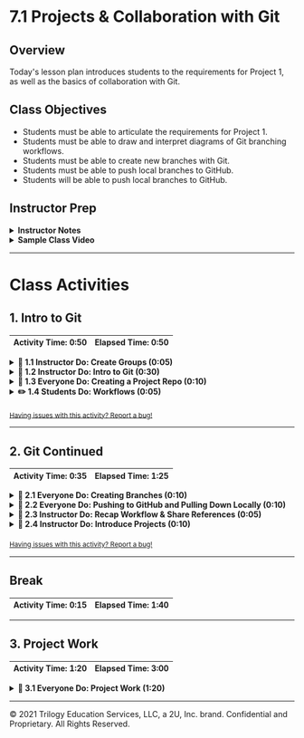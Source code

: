 # 7.1 Projects & Collaboration with Git

## Overview

Today's lesson plan introduces students to the requirements for Project 1, as well as the basics of collaboration with Git.

## Class Objectives

* Students must be able to articulate the requirements for Project 1.
* Students must be able to draw and interpret diagrams of Git branching workflows.
* Students must be able to create new branches with Git.
* Students must be able to push local branches to GitHub.
* Students will be able to push local branches to GitHub.

## Instructor Prep

<details>
    <summary><strong>Instructor Notes</strong></summary>

* It is highly recommended to request project proposals from students and then approve their proposals. Students will often struggle with finding data sources and in setting realistic goals, so use this as an opportunity to guide them to unique, interesting, and achievable projects.

* Install the appropriate text editor plugin to help visualize Git histories: [Git History](https://github.com/DonJayamanne/gitHistoryVSCode) in VS Code, [Git Time Machine](https://github.com/pidu/git-timemachine) for Sublime Text, and [git-time-machine](https://atom.io/packages/git-time-machine) for Atom.

* Be sure to refer to the [TimeTracker](TimeTracker.xlsx) to remain on time.

* Please reference our [Student FAQ](../../../05-Instructor-Resources/README.md#unit-07-project-1) for answers to questions frequently asked by students of this program. If you have any recommendations for additional questions, feel free to log an issue or a pull request with your desired additions.

* Be sure to send out the [Git Branching Workflow](http://nvie.com/posts/a-successful-git-branching-model/) before the end of class.

* Be sure to send out the [Visual Introduction to Git](https://medium.com/@ashk3l/a-visual-introduction-to-git-9fdca5d3b43a).

  * If possible, share the above links both _before_ today's class, and again at the end of it.

  * The Data Team is always on the lookout for awesome student projects. If one or more of the groups in your class submit an exceptional project that you feel would make a great example, please submit it using [the Data - Awesome Project Examples form](https://docs.google.com/forms/d/e/1FAIpQLScWybmWGqZ0LLLG5MTfk2i1F484oxSFE93Kb2Nk0AslT4guiA/viewform?usp=sf_link)!

* Lastly, as a reminder these slideshows are for instructor use only - when distributing slides to students, please first export the slides to a PDF file. You may then send out the PDF file.

</details>

<details>
    <summary><strong>Sample Class Video</strong></summary>

* To view an example class lecture visit (Note video may not reflect latest lesson plan): [Class Video](https://codingbootcamp.hosted.panopto.com/Panopto/Pages/Viewer.aspx?id=aa7716b0-36f5-4f5e-9c90-b3bb4648c749)

</details>

- - -

# Class Activities

## 1. Intro to Git

| Activity Time:       0:50 |  Elapsed Time:      0:50  |
|---------------------------|---------------------------|

<details>
    <summary><strong>📣 1.1 Instructor Do: Create Groups (0:05)</strong></summary>

* Open the [slideshow](https://drive.google.com/open?id=1mRDFqWhRCC6kxhzWoabFfe-wIbHfbQYmUXTcJ3AlODI) and use slides 1 - 3 to welcome the class.

* Greet the class, and explain that today is the first day of Project Week.

  * Congratulate the class on having made it this far!

* Explain that, over the next two class weeks, students will work in groups to find and analyze a data set of their choosing.

* Point out that this provides students an opportunity to practice both data analysis and collaborative workflows.

* Explain that the first half of today's class will focus on using Git for collaboration, and that students will have the second half to convene with their groups and start thinking about projects.

* Break students into their groups, and give them a few minutes to rearrange their seating before moving on.

</details>

<details>
    <summary><strong>📣 1.2 Instructor Do: Intro to Git (0:30)</strong></summary>

* Open the [slideshow](https://drive.google.com/open?id=1mRDFqWhRCC6kxhzWoabFfe-wIbHfbQYmUXTcJ3AlODI) and use slides 4 - 7 to introduce Git.

* **Files:** [Activities/01-Ins_Workflows/README.md](Activities/01-Ins_Workflows/README.md)

* **N.b.**: If teaching with VS Code, consider using the [Git History](https://marketplace.visualstudio.com/items?itemName=donjayamanne.githistory) extension to illustrate this section's concents.

![Visualizing Git histories with the Git History plugin](https://raw.githubusercontent.com/DonJayamanne/gitHistoryVSCode/main/images/gitLogv2.gif)

* Open the [Introduction to Git](Activities/01-Ins_Workflows/README.md) for reference.

  * Have your TAs send this file out to students, as well.

* As a review, ask a student to explain what Git is.

  * Git is a tool for saving our work as we develop a project.

  * Git keeps track of our work over time.

* Explain that, whenever we get another piece of a project working, we can save the change with Git.

  * This "save" is called a **commit**, and represents a "checkpoint" for our project.

![A commit is a lot like a changelog note](https://cdn-images-1.medium.com/max/1600/1*zj-d8TopjgBml2QVM-672w.jpeg)

* Explain that, if we break something in our code while developing, this system allows us to restore the working code from before.

  * Since Git remembers these “checkpoints,” we can work on several different concerns all at once.

* Present the following scenario. For our project, let's say on transportation, we need to add an analysis of Uber rider data.

  * If we decide to analyze the average age of riders, Git essentially allows us to write this code, and save it with the name: `age_analysis`.

  * This code is _different_ from the code we started with, and that it lives separately from it.

  * In this scenario, we have a version of the code, called `main`, which is the "main" version of our code; and a version, called `age_analysis`, which contains updates.

  * `age_analysis` is a branch based on the `main` branch. That is, it adds or modifies code currently in the main branch.

* Explain that each version of the code lives on a different **branch**.

  * A **branch** is essentially a history of changes.

  * In this case, the `age_analysis` branch **diverged** from the `main` branch.

* Take a moment to discuss the benefits of having a separate branch for analyzing Uber rider data.

  * It gives our collaborators a chance to review the branch for errors and offer suggestions.

  * After the proposed change has been reviewed, we can update `main` branch to include the changes in `age_analysis` by doing a **merge**.

* Explain that **merging** two branches turns them into one.

  * This is how we can work on new features or bugfixes without affecting the main code.

  * When the code in the new branch (`age_analysis`) is merged, it becomes part of the main code (`main`).

  * Collaborators also avoid stepping on each other's toes by working on different branches.

* Finally, take a moment to review Git's "Snapshot model":

> “...Git thinks of its data more like a set of snapshots of a miniature filesystem. Every time you commit, or save the state of your project in Git, it basically takes a picture of what all your files look like at that moment and stores a reference to that snapshot. To be efficient, if files have not changed, Git doesn’t store the file again, just a link to the previous identical file it has already stored. Git thinks about its data more like a stream of snapshots.”

![Git Snapshot Model](https://git-scm.com/book/en/v2/images/snapshots.png)

</details>

<details>
    <summary><strong>🎉 1.3 Everyone Do: Creating a Project Repo (0:10)</strong></summary>

* Open the [slideshow](https://drive.google.com/open?id=1mRDFqWhRCC6kxhzWoabFfe-wIbHfbQYmUXTcJ3AlODI) and use slides 8 - 11 to introduce this activity.

* Explain that we'll next set up a GitHub repository that students can use for their projects.

* Instruct groups to choose _one_ member to follow along with you. This will be the repo that the group shares through projects.

* Go to [GitHub](https://github.com/), and click on the plus button in the top right to create a new repo.

  ![Creating a new repo on GitHub.](Images/03-add-repo.png)

  * Fill out the fields on the new repo page.

  * Students _should_ initialize with a `.gitignore`.

  * Students should choose `Python` in the gitignore dropdown.

  * Students should edit the `.gitignore` file and add:

  ``` python
  # DS_Store
  .DS_Store
  ```

  ![New project configuration.](Images/03-new-project.png)

  * This is sufficient to create a repository that everyone can share.

* Instruct students in charge of creating their group's repository to send the remote URL (i.e., the link to the repo) to their teammates.

  * Team members will `git clone` this link.

* Explain that, by default, only the creator of the repo can push changes.

* Show how to "open up" the repo by adding **collaborators**.

  * Navigate to the repository settings.

  ![Repository settings](Images/03-settings.png)

  * Navigate to the collaborators tab, and enter your password when prompted.

  ![Repository collaborators](Images/03-collaborators.png)

  * From here, students can search for their teammates by username.

  ![Adding collaborators](Images/03-add-collaborator.png)

  * Everyone in each group should now be able to make changes to the shared repo.

* Remind students again that _everyone in the group must clone the new repository_.

  * Make sure that everyone has done this before moving on.

</details>

<details>
    <summary><strong>✏️ 1.4 Students Do: Workflows (0:05)</strong></summary>

* Open the [slideshow](https://drive.google.com/open?id=1mRDFqWhRCC6kxhzWoabFfe-wIbHfbQYmUXTcJ3AlODI) and use slides 12 - 14 to introduce this activity.

* **Files:** [Activities/02-Stu_Workflows/README.md](Activities/02-Stu_Workflows/README.md)

* In this activity, students will take a few minutes to review the concepts they have learned.

* At the completion of the activity, send students the [solution](Activities/02-Stu_Workflows/Solved/Solved.md).

</details>

<sub>[Having issues with this activity? Report a bug!](https://bit.ly/3dRHYev)</sub>

- - -

## 2. Git Continued

| Activity Time:       0:35 |  Elapsed Time:      1:25  |
|---------------------------|---------------------------|

<details>
    <summary><strong>🎉 2.1 Everyone Do: Creating Branches (0:10)</strong></summary>

* Open the [slideshow](https://drive.google.com/open?id=1mRDFqWhRCC6kxhzWoabFfe-wIbHfbQYmUXTcJ3AlODI) and use slides 15 and 16 to introduce this activity.

* **Files:**
  [Activities/03-Ins_Branches/Solved/BranchDemo.md](Activities/03-Ins_Branches/Solved/BranchDemo.md)

* Check for understanding before moving on.

  * Ask a student to explain the notion of branching.

  * Ask another student to provide two benefits of branching.

* Remind students to navigate into the project directory they just cloned from GitHub.

* Open up the [Branch Demo](Activities/03-Ins_Branches/Solved/BranchDemo.md) for reference.

* Step through each uncommented line in the demonstration.

  * Encourage your students to follow along with their own repositories.

* Explain that we first create a new file, and commit it on the `main` branch.

* Explain that we next create and **checkout** a new branch, on which to work on our data analysis.

  * Instruct students following along to add their name as a prefix when they create this branch, e.g.: `<student name>/data_analysis`.

* Explain that we can then commit files on this branch, _without affecting the code on `main`_.

  * To emphasize the point, ask a student to explain the difference between the code on `main` and that on `data_analysis`.

  * Instruct students to add and commit a text file containing their name to their new branch.

* Explain that, after working on the `data_analysis` branch, we can checkout main; update it with our changes to `data_analysis`; and then delete the `data_analysis` branch, if we don't plan to work on it anymore.

  * Point out that deleting branches like this isn't necessary.

* Take a moment to address any questions before moving on.

</details>

<details>
    <summary><strong>🎉 2.2 Everyone Do: Pushing to GitHub and Pulling Down Locally (0:10)</strong></summary>

* Open the [slideshow](https://drive.google.com/open?id=1mRDFqWhRCC6kxhzWoabFfe-wIbHfbQYmUXTcJ3AlODI) and use slides 17 - 19 to introduce this activity.

* Point out that, up until now, students' `data_analysis` branches aren't visible to their teammates—there's no way for their group members to see the work they've done.

* Explain that, in order to share work we do on branches, we can **push** code to from our computers to GitHub, after which our teammates can **pull** it from GitHub to their computers.

* Explain that there are two steps to push our local branch to GitHub.

* First, checkout the branch we want to push to GitHub

* Then, run: `git push origin <branch_name>`

  * Instruct the class to run this line to push their local branches to their shared repository.

* Explain that we have now pushed our local branch to GitHub, allowing our teammates to get access to it later.

* Explain that similarly, if our teammates push up branches, or changes to branches on the GitHub repo, we can pull these changes down to our local computers quickly and easily.

* After everyone has pushed to GitHub, instruct the class to checkout main, and then:

  * First, run `git pull`

  * Then, run `git checkout <branch_name>`, where `<branch_name>` is the name of one of their teammates' branches.

  * Give students a minute or two to verify that the code they checked out does indeed come from their teammate's branch.

* Point out that this allows us to easily share different versions of our code across workstations, and allows us to easily test those versions on our local computers.

</details>

<details>
    <summary><strong>📣 2.3 Instructor Do: Recap Workflow & Share References (0:05)</strong></summary>

* Open the [slideshow](https://drive.google.com/open?id=1mRDFqWhRCC6kxhzWoabFfe-wIbHfbQYmUXTcJ3AlODI) and use slides 20 and 21 to introduce this activity.

* **Files:** [Activities/03-Ins_Branches](Activities/03-Ins_Branches/Solved/BranchDemo.md)

* Take a moment to recap the basic steps of the Git Workflow.

* Review the steps laid out in the [Branch Workflow](Activities/03-Ins_Branches/Solved/BranchDemo.md) cheatsheet.

* Send out this cheatsheet, as well as the [Git Recipes](Supplemental/GitRecipes.md) document, before moving on.

</details>

<details>
    <strong><summary>📣 2.4 Instructor Do: Introduce Projects (0:10)</strong></summary>

* Open the [slideshow](https://drive.google.com/open?id=1mRDFqWhRCC6kxhzWoabFfe-wIbHfbQYmUXTcJ3AlODI) and use slides 21 - 37 to introduce projects guidelines.

  * Be sure to send out the Project's [Technical Requirements](ProjectGuidelines/TechnicalRequirements.md); the [Presentation Requirements](ProjectGuidelines/PresentationRequirements.md); and the [Projects Overview](ProjectGuidelines/README.md) after going through the slides.

* Point out that students will need a project to work on if they're to be able to practice Git!

* Take a moment to address any remaining student questions before dismissing the class for break.

</details>

<sub>[Having issues with this activity? Report a bug!](https://bit.ly/348lQIg)</sub>

- - -

## Break

| Activity Time:       0:15 |  Elapsed Time:      1:40  |
|---------------------------|---------------------------|

- - -

## 3. Project Work

| Activity Time:       1:20 |  Elapsed Time:      3:00  |
|---------------------------|---------------------------|

<details>
    <summary><strong>🎉 3.1 Everyone Do: Project Work (1:20)</strong></summary>

* Open the [slideshow](https://drive.google.com/open?id=1mRDFqWhRCC6kxhzWoabFfe-wIbHfbQYmUXTcJ3AlODI) and leave it on slide 39 while students work on their project proposal.

* Students should spend the remainder of class working with their groups to develop a project proposal.

* Be sure to walk around and offer advice on project scope; finding data sources; and what kinds of questions would be interesting, and realistic, for students to investigate.

</details>

- - -

© 2021 Trilogy Education Services, LLC, a 2U, Inc. brand. Confidential and Proprietary. All Rights Reserved.

